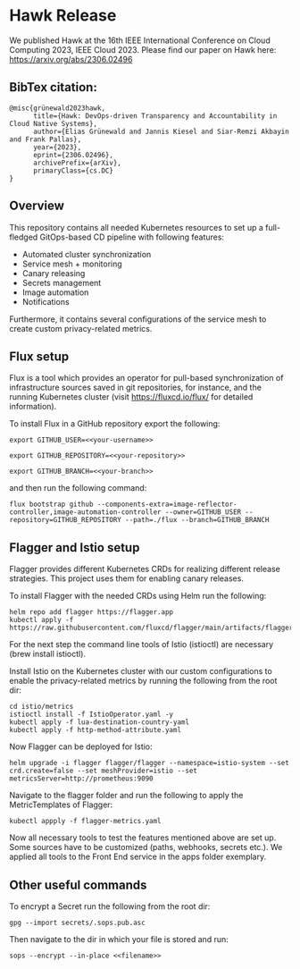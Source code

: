 # Hawk Release

We published Hawk at the 16th IEEE International Conference on Cloud Computing 2023, IEEE Cloud 2023.
Please find our paper on Hawk here: https://arxiv.org/abs/2306.02496

## BibTex citation:
```
@misc{grünewald2023hawk,
      title={Hawk: DevOps-driven Transparency and Accountability in Cloud Native Systems}, 
      author={Elias Grünewald and Jannis Kiesel and Siar-Remzi Akbayin and Frank Pallas},
      year={2023},
      eprint={2306.02496},
      archivePrefix={arXiv},
      primaryClass={cs.DC}
}
```
## Overview

This repository contains all needed Kubernetes resources to set up a full-fledged GitOps-based CD pipeline with following features: 
* Automated cluster synchronization
* Service mesh + monitoring
* Canary releasing
* Secrets management 
* Image automation
* Notifications

Furthermore, it contains several configurations of the service mesh to create custom privacy-related metrics. 

## Flux setup

Flux is a tool which provides an operator for pull-based synchronization of infrastructure sources saved in git repositories, for instance, and the running Kubernetes cluster (visit https://fluxcd.io/flux/ for detailed information).

To install Flux in a GitHub repository export the following:
```shell
export GITHUB_USER=<<your-username>>
```
```shell
export GITHUB_REPOSITORY=<<your-repository>>
```
```shell
export GITHUB_BRANCH=<<your-branch>>
```

and then run the following command:
```shell
flux bootstrap github --components-extra=image-reflector-controller,image-automation-controller --owner=GITHUB_USER --repository=GITHUB_REPOSITORY --path=./flux --branch=GITHUB_BRANCH
```

## Flagger and Istio setup

Flagger provides different Kubernetes CRDs for realizing different release strategies. This project uses them for enabling canary releases.

To install Flagger with the needed CRDs using Helm run the following:
```shell
helm repo add flagger https://flagger.app
kubectl apply -f https://raw.githubusercontent.com/fluxcd/flagger/main/artifacts/flagger/crd.yaml
```
For the next step the command line tools of Istio (istioctl) are necessary (brew install istioctl).

Install Istio on the Kubernetes cluster with our custom configurations to enable the privacy-related metrics by running the following from the root dir:
```shell
cd istio/metrics
istioctl install -f IstioOperator.yaml -y
kubectl apply -f lua-destination-country-yaml
kubectl apply -f http-method-attribute.yaml
```
Now Flagger can be deployed for Istio:
```shell
helm upgrade -i flagger flagger/flagger --namespace=istio-system --set crd.create=false --set meshProvider=istio --set metricsServer=http://prometheus:9090
```

Navigate to the flagger folder and run the following to apply the MetricTemplates of Flagger:
```shell
kubectl appply -f flagger-metrics.yaml
```

Now all necessary tools to test the features mentioned above are set up. Some sources have to be customized (paths, webhooks, secrets etc.). We applied all tools to the Front End service in the apps folder exemplary.

## Other useful commands

To encrypt a Secret run the following from the root dir:
```shell
gpg --import secrets/.sops.pub.asc
```
Then navigate to the dir in which your file is stored and run:
```shell
sops --encrypt --in-place <<filename>>
```
